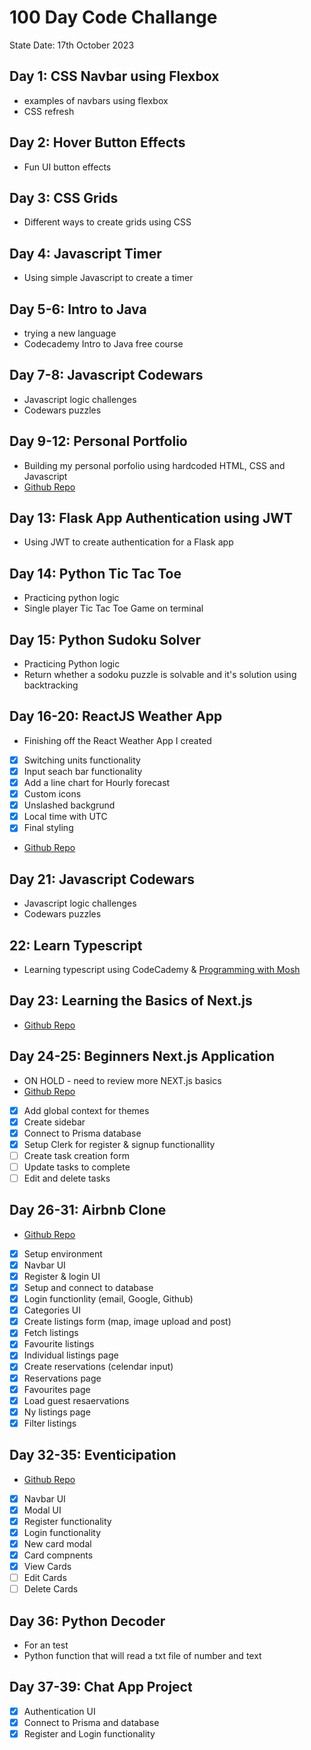 # 100 Day Code Challange

State Date: 17th October 2023

## Day 1: CSS Navbar using Flexbox

- examples of navbars using flexbox
- CSS refresh

## Day 2: Hover Button Effects

- Fun UI button effects

## Day 3: CSS Grids

- Different ways to create grids using CSS

## Day 4: Javascript Timer

- Using simple Javascript to create a timer

## Day 5-6: Intro to Java

- trying a new language
- Codecademy Intro to Java free course

## Day 7-8: Javascript Codewars

- Javascript logic challenges
- Codewars puzzles

## Day 9-12: Personal Portfolio

- Building my personal porfolio using hardcoded HTML, CSS and Javascript
- [Github Repo](https://github.com/shedp?tab=repositories)

## Day 13: Flask App Authentication using JWT

- Using JWT to create authentication for a Flask app

## Day 14: Python Tic Tac Toe

- Practicing python logic
- Single player Tic Tac Toe Game on terminal

## Day 15: Python Sudoku Solver

- Practicing Python logic
- Return whether a sodoku puzzle is solvable and it's solution using backtracking

## Day 16-20: ReactJS Weather App

- Finishing off the React Weather App I created
- [x] Switching units functionality
- [x] Input seach bar functionality
- [x] Add a line chart for Hourly forecast
- [x] Custom icons
- [x] Unslashed backgrund
- [x] Local time with UTC
- [x] Final styling
- [Github Repo](https://github.com/shedp/rain_check)

## Day 21: Javascript Codewars

- Javascript logic challenges
- Codewars puzzles

## 22: Learn Typescript

- Learning typescript using CodeCademy & [Programming with Mosh](https://www.youtube.com/watch?v=d56mG7DezGs&t=803s)

## Day 23: Learning the Basics of Next.js

- [Github Repo](https://github.com/shedp/nextJS_intro)

## Day 24-25: Beginners Next.js Application

- ON HOLD - need to review more NEXT.js basics
- [Github Repo](https://github.com/shedp/NextToDo)
- [x] Add global context for themes
- [x] Create sidebar
- [x] Connect to Prisma database
- [x] Setup Clerk for register & signup functionallity
- [ ] Create task creation form
- [ ] Update tasks to complete
- [ ] Edit and delete tasks

## Day 26-31: Airbnb Clone

- [Github Repo](https://github.com/shedp/AirbnbClone)
- [x] Setup environment
- [x] Navbar UI
- [x] Register & login UI
- [x] Setup and connect to database
- [x] Login functionlity (email, Google, Github)
- [x] Categories UI
- [x] Create listings form (map, image upload and post)
- [x] Fetch listings
- [x] Favourite listings
- [x] Individual listings page
- [x] Create reservations (celendar input)
- [x] Reservations page
- [x] Favourites page
- [x] Load guest resaervations
- [x] Ny listings page
- [x] Filter listings

## Day 32-35: Eventicipation

- [Github Repo](https://github.com/shedp/eventicipation)
- [x] Navbar UI
- [x] Modal UI
- [x] Register functionality
- [x] Login functionality
- [x] New card modal
- [x] Card compnents
- [x] View Cards
- [ ] Edit Cards
- [ ] Delete Cards

## Day 36: Python Decoder

- For an test
- Python function that will read a txt file of number and text

## Day 37-39: Chat App Project

- [x] Authentication UI
- [x] Connect to Prisma and database
- [x] Register and Login functionality
